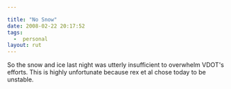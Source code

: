 ```yaml
---

title: "No Snow"
date: 2008-02-22 20:17:52
tags:
  -  personal
layout: rut
---
```


So the snow and ice last night was utterly insufficient to overwhelm VDOT's efforts.  This is highly unfortunate because rex et al chose today to be unstable. 

